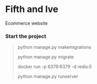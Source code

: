 # Fifth and Ive

Ecommerce website


### Start the project

> python manage.py makemigrations
> 
> python manage.py migrate
> 
> docker run -p 6379:6379 -d redis:5
> 
> python manage.py runserver

